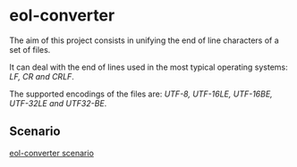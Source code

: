 # eol-converter

The aim of this project consists in unifying the end of line characters of a set of files.

It can deal with the end of lines used in the most typical operating systems: *LF, CR and CRLF*.

The supported encodings of the files are: *UTF-8, UTF-16LE, UTF-16BE, UTF-32LE and UTF32-BE*.

## Scenario

[eol-converter scenario](./img/scenario.png)